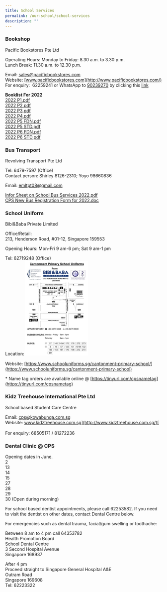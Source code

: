 ```yaml
---
title: School Services
permalink: /our-school/school-services
description: ""
---
```

### Bookshop

Pacific Bookstores Pte Ltd

Operating Hours: Monday to Friday: 8.30 a.m. to 3.30 p.m. <br> Lunch Break: 11.30 a.m. to 12.30 p.m.  

Email: [sales@pacificbookstores.com](mailto:sales@pacificbookstores.com) <br> 
Website: [www.pacificbookstores.com](http://www.pacificbookstores.com/) <br>
For enquiry:  62259241 or WhatsApp to [90239270](https://wa.me/6590239270) by clicking this [link](https://wa.me/6565119568)

**Booklist For 2022** <br>
[2022 P1.pdf](/files/2022%20P1.pdf) <br>
[2022 P2.pdf](/files/2022%20P2.pdf) <br>
[2022 P3.pdf](/files/2022%20P3.pdf) <br>
[2022 P4.pdf](/files/2022%20P4.pdf) <br>
[2022 P5 FDN.pdf](/files/2022%20P5%20FDN.pdf) <br>
[2022 P5 STD.pdf](/files/2022%20P5%20STD.pdf) <br>
[2022 P6 FDN.pdf](/files/2022%20P6%20FDN.pdf) <br>
[2022 P6 STD.pdf](/files/2022%20P6%20STD.pdf)

### Bus Transport

Revolving Transport Pte Ltd

Tel: 6479-7597 (Office) <br>
Contact person: Shirley 8126-2310; Yoyo 98660836

Email: [emltpt08@gmail.com](mailto:emltpt08@gmail.com)  
  
[Infor Sheet on School Bus Services 2022.pdf](/files/Infor%20Sheet%20on%20School%20Bus%20Services%202022.pdf) <br>
[CPS New Bus Registration Form for 2022.doc](https://cantonmentpri.moe.edu.sg/qql/slot/u535/About%20Us/Bookshop/CPS%20New%20Bus%20Registration%20Form%20for%202022.doc)

### School Uniform

Bibi&Baba Private Limited       

Office/Retail: <br>
213, Henderson Road, #01-12, Singapore 159553 

Opening Hours: Mon-Fri 9 am-6 pm; Sat 9 am-1 pm

Tel: 62719248 (Office) <br>
Location: <img src="/images/Uniform%20Vendor%20Map.jpg" 
     style="width: 40%">

Website: [https://www.schooluniforms.sg/cantonment-primary-school/](https://www.schooluniforms.sg/cantonment-primary-school)

\* Name tag orders are available online @ [https://tinyurl.com/cpsnametag](https://tinyurl.com/cpsnametag)

### Kidz Treehouse International Pte Ltd

School based Student Care Centre

Email: [cps@kowabunga.com.sg](mailto:cps@kowabunga.com.sg) <br>
Website: [www.kidztreehouse.com.sg](http://www.kidztreehouse.com.sg/)[  
](https://kidztreehouse.com.sg/cps/) <br>
For enquiry: 68505171 / 81272236

### Dental Clinic @ CPS

Opening dates in June. <br>
2 <br>
13 <br>
14 <br>
15 <br>
27 <br>
28 <br>
29 <br>
30 (Open during morning)  
  
For school based dentist appointments, please call 62253582. If you need to visit the dentist on other dates, contact Dental Centre below.

For emergencies such as dental trauma, facial/gum swelling or toothache:  
  
Between 8 am to 4 pm call 64353782 <br>
Health Promotion Board <br>
School Dental Centre <br>
3 Second Hospital Avenue <br>
Singapore 168937  
  
After 4 pm <br>
Proceed straight to Singapore General Hospital A&E <br>
Outram Road <br>
Singapore 169608 <br> 
Tel: 62223322